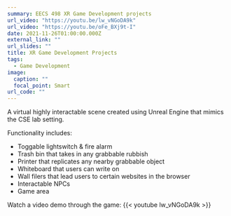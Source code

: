 ```yaml
---
summary: EECS 498 XR Game Development projects
url_video: "https://youtu.be/lw_vNGoDA9k"
url_video: "https://youtu.be/oFe_BXj9t-I"
date: 2021-11-26T01:00:00.000Z
external_link: ""
url_slides: ""
title: XR Game Development Projects
tags:
  - Game Development
image:
  caption: ""
  focal_point: Smart
url_code: ""
---
```

A virtual highly interactable scene created using Unreal Engine that mimics the CSE lab setting. 

Functionality includes:

* Toggable lightswitch & fire alarm
* Trash bin that takes in any grabbable rubbish
* Printer that replicates any nearby grabbable object
* Whiteboard that users can write on
* Wall filers that lead users to certain websites in the browser
* Interactable NPCs
* Game area

Watch a video demo through the game:
{{< youtube lw_vNGoDA9k >}}
